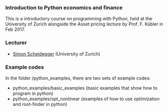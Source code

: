 ### Introduction to Python economics and finance

This is a introductory course on programming with Python, held at the 
University of Zurich alongside the Asset pricing lecture by Prof. F. Kübler in Feb 2017.

### Lecturer
* [Simon Scheidegger](https://sites.google.com/site/simonscheidegger/) (University of Zurich)

### Example codes

In the folder /python_examples, there are two sets of example codes:
+ python_examples/basic_examples (basic examples that show how to program in python)
+ python_examples/opt_nonlinear (examples of how to use optimization and root-finder in python)


